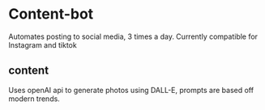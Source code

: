 # Content-bot
Automates posting to social media, 3 times a day. Currently compatible for Instagram and tiktok

## content 
Uses openAI api to generate photos using DALL-E, prompts are based off modern trends.




